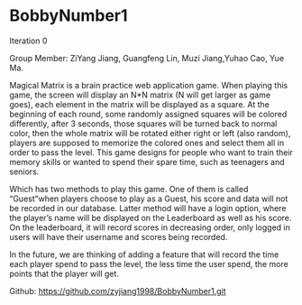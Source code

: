 # BobbyNumber1
Iteration 0

Group Member: ZiYang Jiang, Guangfeng Lin, Muzi Jiang,Yuhao Cao, Yue Ma.

Magical Matrix is a brain practice web application game. When playing this game, the screen will display an N*N matrix (N will get larger as game goes), each element in the matrix will be displayed as a square. At the beginning of each round, some randomly assigned squares will be colored differently, after 3 seconds, those squares will be turned back to normal color, then the whole matrix will be rotated either right or left (also random), players are supposed to memorize the colored ones and select them all in order to pass the level. This game designs for people who want to train their memory skills or wanted to spend their spare time, such as teenagers and seniors.

Which has two methods to play this game. One of them is called “Guest”when players choose to play as a Guest, his score and data will not be recorded in our database. Latter method will have a login option, where the player’s name will be displayed on the Leaderboard as well as his score. On the leaderboard, it will record scores in decreasing order, only logged in users will have their username and scores being recorded.

In the future, we are thinking of adding a feature that will record the time each player spend to pass the level, the less time the user spend, the more points that the player will get.

Github: https://github.com/zyjiang1998/BobbyNumber1.git
